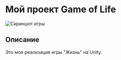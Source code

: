 # Мой проект Game of Life

![Скриншот игры](images/Image%2010-22-25%20at%209.17%20PM.png)

## Описание
Это моя реализация игры "Жизнь" на Unity.

